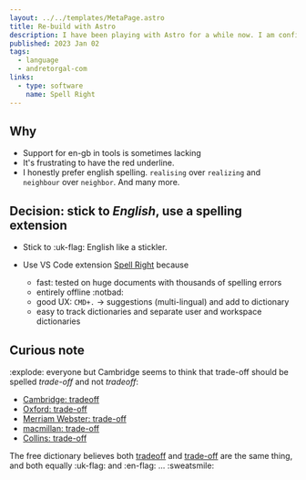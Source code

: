 ```yaml
---
layout: ../../templates/MetaPage.astro
title: Re-build with Astro
description: I have been playing with Astro for a while now. I am confident this is the static site generator I have always been looking for.
published: 2023 Jan 02
tags:
  - language
  - andretorgal-com
links:
  - type: software
    name: Spell Right
---
```


## Why

- Support for en-gb in tools is sometimes lacking
- It's frustrating to have the red underline.
- I honestly prefer english spelling. `realising` over `realizing` and `neighbour` over `neighbor`. And many more.

## Decision: stick to _English_, use a spelling extension

- Stick to :uk-flag: English like a stickler.

- Use VS Code extension [Spell Right](https://marketplace.visualstudio.com/items?itemName=ban.spellright) because
  - fast: tested on huge documents with thousands of spelling errors
  - entirely offline :notbad:
  - good UX: `CMD+.` -> suggestions (multi-lingual) and add to dictionary
  - easy to track dictionaries and separate user and workspace dictionaries

## Curious note

:explode: everyone but Cambridge seems to think that trade-off should be spelled _trade-off_ and not _tradeoff_:

- [Cambridge: tradeoff](https://dictionary.cambridge.org/dictionary/english/trade-off)
- [Oxford: trade-off](https://www.oxfordlearnersdictionaries.com/definition/english/trade-off_2?q=tradeoff)
- [Merriam Webster: trade-off](https://www.merriam-webster.com/dictionary/trade-off)
- [macmillan: trade-off](https://www.macmillandictionary.com/dictionary/british/trade-off_2)
- [Collins: trade-off](https://www.collinsdictionary.com/dictionary/english/trade-off)

The free dictionary believes both [tradeoff](https://www.thefreedictionary.com/tradeoff) and [trade-off](https://www.thefreedictionary.com/trade-off) are the same thing, and both equally :uk-flag: and :en-flag: ... :sweatsmile:
